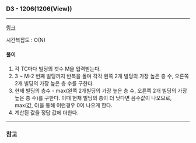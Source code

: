 ### D3 - 1206(1206(View))
___

[링크](https://swexpertacademy.com/main/code/problem/problemSubmitHistory.do)

시간복잡도 : O(N)

#### 풀이
1. 각 TC마다 빌딩의 갯수 M을 입력받는다.
2. 3 ~ M-2 번째 빌딩까지 반복을 돌며 각각 왼쪽 2개 빌딩의 가장 높은 층 수, 오른쪽 2개 빌딩의 가장 높은 층 수를 구한다.
3. 현재 빌딩의 층수 - max(왼쪽 2개빌딩의 가장 높은 층 수, 오른쪽 2개 빌딩의 가장 높은 층 수)를 구한다. 이때 현재 빌딩의 층이 더 낮다면 음수값이 나오므로, max(값, 0)을 통해 이런경우 0이 나오게 한다.
4. 계산된 값을 정답 값에 더한다.
___
### 참고  
